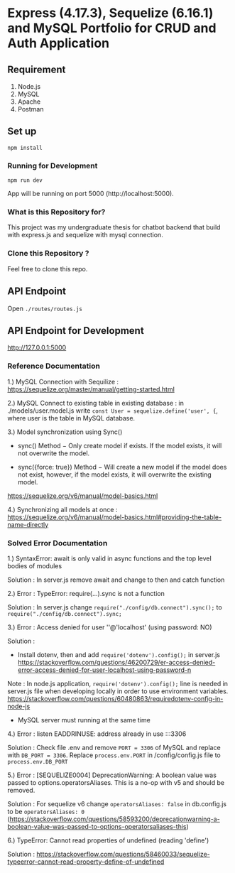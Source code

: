 # Express (4.17.3), Sequelize (6.16.1) and MySQL Portfolio for CRUD and Auth Application

## Requirement

1. Node.js
2. MySQL
3. Apache
4. Postman

## Set up

```
npm install
```

### Running for Development
```
npm run dev
```

App will be running on port 5000 (http://localhost:5000).

### What is this Repository for?

This project was my undergraduate thesis for chatbot backend that build with express.js and sequelize with mysql connection.

### Clone this Repository ?

Feel free to clone this repo.

## API Endpoint

Open `./routes/routes.js`

## API Endpoint for Development 

http://127.0.0.1:5000

### Reference Documentation

1.) MySQL Connection with Sequilize : https://sequelize.org/master/manual/getting-started.html 

2.) MySQL Connect to existing table in existing database : 
in ./models/user.model.js write `const User = sequelize.define('user', {`, where user is the table in MySQL database.

3.) Model synchronization using Sync()

- sync() Method − Only create model if exists. If the model exists, it will not overwrite the model.

- sync({force: true}) Method − Will create a new model if the model does not exist, however, if the model exists, it will overwrite the existing model.

https://sequelize.org/v6/manual/model-basics.html

4.) Synchronizing all models at once : https://sequelize.org/v6/manual/model-basics.html#providing-the-table-name-directly

### Solved Error Documentation

1.) SyntaxError: await is only valid in async functions and the top level bodies of modules

Solution : In server.js remove await and change to then and catch function 

2.) Error : TypeError: require(...).sync is not a function

Solution : In server.js change `require("./config/db.connect").sync();` to `require("./config/db.connect").sync;`

3.) Error : Access denied for user ''@'localhost' (using password: NO)

Solution : 

- Install dotenv, then and add `require('dotenv').config();` in server.js
https://stackoverflow.com/questions/46200729/er-access-denied-error-access-denied-for-user-localhost-using-password-n

Note : In node.js application, `require('dotenv').config();` line is needed in server.js file when developing locally in order to use environment variables.
https://stackoverflow.com/questions/60480863/requiredotenv-config-in-node-js

- MySQL server must running at the same time

4.)  Error : listen EADDRINUSE: address already in use :::3306

Solution : Check file .env and remove `PORT = 3306` of MySQL and replace with `DB_PORT = 3306`. Replace `process.env.PORT` in /config/config.js file to `process.env.DB_PORT`

5.) Error : [SEQUELIZE0004] DeprecationWarning: A boolean value was passed to options.operatorsAliases. This is a no-op with v5 and should be removed.

Solution : For sequelize v6 change `operatorsAliases: false` in db.config.js to be `operatorsAliases: 0` (https://stackoverflow.com/questions/58593200/deprecationwarning-a-boolean-value-was-passed-to-options-operatorsaliases-this)

6.) TypeError: Cannot read properties of undefined (reading 'define')

Solution : https://stackoverflow.com/questions/58460033/sequelize-typeerror-cannot-read-property-define-of-undefined
